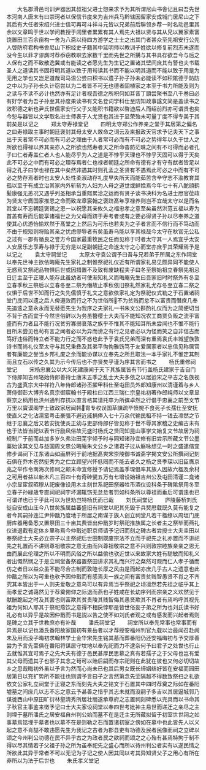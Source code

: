 <!-- { "loadSidebar": true } -->
　　大名郡滑邑司训尹器因其叔祖父进士恕来求予为其所谓尼山书舎记且曰吾先世本河南人唐末有曰崇珂者以保信节度来为吉州兵马黔辖因留家安成城门居尼山之下其后有大任者宋绍兴进士信可再可斗祥斗元皆以兄弟前后聨领乡荐一时名动邑里其余以文章鸣于世以学问教授于闾里者累累有其人焉先大祖以贤与其从兄以翼家素富饶置田三百余亩构一舍为八斋以待四方游学之士士之出其门者甚众至先祖安行公先人啓防府君构书舎尼山下积经史子籍其中延明师以教训子姓欲以修复前烈志未遂而没今生以菲才谬膺时荐忝窃教职去家数千里而先世之所搆与其书具存欲吾今与后之人保有之而不致散逸冀或有能读之者愿先生为生记之置诸其壁间庶其有警也夫书载圣人之道读其书固将明其道以致于用茍读其书而不能以明其道而不能以致于用是为无用之学也又岂足道哉司马温公尝曰积书以遗子孙子孙未必能读不如积隂德于防防之中以为子孙长久计窃尝以为二者皆不可无也德者固植家之本至于书力所能及则为之读与不读不必计也然亦有足计者视吾德之所积何如耳昔丁顗尝聚书至八千巻曰必有好学者为吾子孙至其孙度果读书有文名登词学科仕至防知政事諡文简是盖读书之效积德之新也尹氏世儒家安行父子又能积书籍欲以啓迪后人而绍前烈亦可谓贤也矣今恕与器皆以文学取名进士师表于人尤贤也其进于显荣殆未可量丁度不得专美于其前矣是以记之
　　郑太守寿禄堂记
　　四明太守郑公作养亲之堂于其居第之偏名之曰寿禄取主事时朝廷褒封其母太安人敇命之词云及来报政天官求予记夫天下之事出于天者常不可必而有可必之理由于人者常可必而有不可必之势得年以久于世人之所欲也得禄以养其亲亦人之所欲也然寿者天之所命杳防茫昧之间有不可得而必者孔子曰仁者寿盖仁者人也人能尽乎为人之道是不悖乎天理也不悖乎天固可以得于天矣此不可必之中而有可必之理存焉者仁也禄者朝廷之所命有德有才有守有猷者皆足以得之孔子曰学也禄在其中矣然非遇其时则孔孟之圣贤有不遇焉此可必之中而有不可必之势存焉者时也太安人处性柔淑动存礼度早失所天而能茹苦含辛守志不渝教育其孤以至于有成立治其家内外斩斩为人妇为人母之道世或鲜嫓焉今年七十有八酡顔鹤髪康强无恙况又遇乎列圣相承当重熙累洽之运而有贤子读书决科为名进士厯官莅政为贤太守膺国家推恩之命而致龙章宸翰之褒跻髙年享禄养则岂不宜哉太守以是而名其堂以不忘朝廷褒锡之恩一以祝愿其亲攸久之福忠孝之意至矣虽然洪范五福以寿为首盖有寿而后能享诸福世之为父母而跻于寿考者或有之要必得贤子孙以尽奉养之道使其心优游怡愉欢然于髙堂之上然后为可乐也若夫为之子者言而不信行而不笃动而不由于规矩则将贻其亲之忧虑僇辱者有矣虽寿乌能以享其禄哉今太守在秋官无公私之过有一郡有循良之誉方今国家最重牧民之任而见称于时者太守其一人焉宜乎太安人安居乐志享寿与禄于无穷是以足副朝廷之命遂太守之心而堂亦庶乎其荣耀焉予是以记之
　　袁太守祠堂记
　　太原太守袁公谓予曰吾与兄若弟于所居之东作祠堂以奉先世神主欲依晦庵先生家礼之制惟祭祀礼仪近有所谓家礼易见颇异同不能使人无惑焉又祭祀品物惧后世或因措置不及致有废缺程夫子曰冬至祭始祖立春祭先祖忌日迁主至于正寝人能存此虽幼者可使渐知礼义而晦庵先生曰吾家旧时时祭外有冬至立春季秋三祭后以立春冬至二祭为僭故止季秋依旧祭礼然家礼尤存冬至立春二祭之仪惧于后世不知而行之失先儒慎于礼文之意欲依家礼定为祭祀仪式勒之于石置诸祠堂门庑间以遗之后人俾遵效而行之不为世俗所不为贫贱而怠不以富贵而僭庶几奉先追逺之意永永而无替愿先生为我序之夫家礼一书朱文公斟酌礼仪而为之简便切当不背于古而宜于今然世俗鲜以为务虽簪缨士大夫而不能知况农工商贾负贩之流乎富盛而有力者且不能行况贫穷寡弱衰落之族乎不惟其不能知耳所未尝闻也不惟不能行目所未尝见也茍有言之闻者必以为异而谤之有行之见者必以为怪而笑之自非信古而笃好违俗而特立者不能力行之而不惑也此予于袁氏兄弟而深有重焉袁氏丰城望族敦诗书而尚礼仪至太守与其兄秉彝及其弟平恂恂雅饬笃于友爱居家者以忠信见称居官者有廉能之誉当乡邦礼废之余而能协谋以立奉先之所且取法一本乎家礼不惟定其制而且立石以传之久其为示今传后也不亦贤矣乎谨为序其言而书之
　　杨氏重修祠堂记
　　宋杨忠襄公以大义死建康闻于天下其族属皆有节行盖杨氏建家于吉自门下侍郎知吉州辂始侍郎善待士唐末五季之乱士大夫多依之以居迨宋之平吉之名族视古为盛真宗大中祥符八年侍郎诸孙丕擢甲科仕至屯田员外郎知康州以清谨着与乡人萧侍御彭大博齐名真宗御宸翰书于殿柱曰江西三瑞仁宗皇祐初著作郎纯师以文章显蔡京之柄用也洪州通判存抗以直言格其请托卒为所摈卓然之行倡于忠襄之前至文节万里以寳谟阁学士致政家居闻韩胄专权误国草諌疏毕愤惋不食死子长孺仕至安抚使直义之化沾濡蛮粤击豪强不避近戚捐俸入七十万余代输民租不持一钱去凛然之节继于忠襄之后又若安抚使炎正幼与吏部侍郎仔皆见称于世不辱其家稽之史编古未有也于法皆当祀以表节行励风俗故元盛时杨氏之贤同知昆山事学文始复文节故居为祠规制广于前而益加多岁久弗治田芜宇倾予时与同知诸孙宜修有旧尝示所藏文节公墨藁始读其文见与益国周文忠公晦庵朱文公乡之诸君子过从觞咏想见一时之盛逮偕宜修步谒祠下江东诸山如画屏列于前地据髙爽宋崇陵御书诚斋字掲文安公所撰祠记刻石俱在乔木苍然挺秀为之伫立顾望兴怀低囘而不能去者久之杨之贤季琛以旧臣膺京兆之举作令南海次修祠之颠末命宜修授予请记焉盖季琛倡率其族人因故六楹及余材之可用者益以新木凡三百四十有奇砖甓五万有七增设始祖吉州公及屯田清谨二龛诸小宗显宦叙昭穆从祀废像设用木主刻世系祀田祭器牲币酒仪设科条于碑隂祭用冬至立春子孙縁歳专直祠祀祠宇坏漏辄饬无怠怠者罚如科条所以尊祖而垂后可谓逺也已可谓详也已于乎此可以为世劝岂特杨氏而已哉
　　刘氏祠堂记
　　庐陵藤桥刘氏徙自安成山庄今八世矣族属益蕃盛旧有祠堂以祀其先毁于兵燹厯载既久莫有能复之者今其嗣孙连江尹仲戬乃度地于所居之南谋于族人创立祠堂凡若干楹缭以周垣门庑厨库器用备悉又置祭田三十亩其费皆出仲戬岁时祭祀推族属之长者主之祭毕而燕礼仪进退截有定体乡里称焉今仲戬述职京师请予记归而刻之碑古者尝授士大夫圭田以奉祭祀士大夫必立宗子以主祭祀后世田制既废宗法不立而于祀先之礼亦置而不讲祀先之礼置而不讲则尊祖敬宗之意无由而兴尊祖敬宗之意不兴则敦宗睦族亲亲之恩无由而展此伦理之所以不明而风俗之所以益偷也欤近世以来故家大姓有聪敏而知礼义者出慨然悯之于是立祠堂备祭器置祭田讲求其礼而兴行之粲然可观而仁人孝子循而仿之者日以益众虽不能尽合古制而敦睦长厚之风由是而起亦庶几乎古人之遗意也此仲戬之所以为可重也欤予因仲戬而有感焉夫一族之间有富贵贫贱智愚贤不肖之不齐究其本皆出于一人则夫爱敬之意乌可以有异焉当乎祭祀之顷凛然若先祖之临乎其上而孝爱之诚蔼然见于荐奠俯仰之际退而燕也子姓咸在长幼序列而宗亲之义欢然见于献酬跪起之时及其罢也则富欺其贫贵陵其贱智侮其愚贤欺其不肖者有焉呜呼其视先祖为何如人耶其于祭祀燕饮之意得不相戾悖耶是皆世俗妄子弟之所为也刘氏读书好礼必有以异乎是故因仲戬而书是説以告之使不如刘氏者观之或有感发而兴起者焉则是碑之立其于世教庶亦有补哉
　　潘氏祠堂记
　　祠堂所以奉先常事也常事而有异焉是以记也潘氏番阳故家国初有景岳者以才荐授安福州判官九载以治最闻召赴阙未及用而没子晦初求翰林学士金华宋先生铭其墓而葬番阳仍还安福晦初与予交厚善尝为予言先茔俱在番阳将谋居守坟地以奉先祀而力不逮奈何予曰君子之处世也行止去就惟其宜可焉子之先大夫有德于邑民甚厚民思慕之真有若孺子之于父母也岂有爱其父母而遗其子也邪子其念之茍可以贻后嗣而存宗祀则在此犹在彼也又何必切切故乡之思哉晦初外虽以予言为然而心尚未已也其后男女既长缔姻结好皆在安福而园田居第日以充扩势所不能往也则谓予言曰子之言然第念先茔隔越不得数致祭扫之礼欲依文公家礼立祠堂于正寝之东而刻先大夫之铭文于石置其中四时荐奠之际如在番阳墟墓之间庶几以志不忘之意云予甚善之惜乎其志未就而没嗣子多吉以其居逼城郭乃谋徙西山中原田旷衍林壑清秀所居壮丽遂承尊府之志置祠刻碑悉以完具而以书命其子秋官主事鉴来徴予记曰士大夫家设祠堂以奉四世考妣神主易世而递迁之亲尽之主则埋于墓所潘氏之居安福自州判公始而墓不在是迁主无所藏拟留于初室世世祠之如事墓焉铭埋于墓者也以墓不在是则勒之石而置诸初室之傍如在墓中也此皆先人以义起之意不肖喆不敢违愿先生为我记之古者为郡县吏有功德及民者民像而祠之立碑以颂之今州判公功德在民不异乎古之为政者民之欲祠而颂之之心殆有甚焉特拘于制不得以尽其情若子父祖子孙之所为虽奉祀先之盛心而所以待州判公者实有以遂民情之所欲此其异于常者不可以无记为子记之使人因其同以考其异知贤父子之用心有所在非所以为法于后世也
　　朱氏孝义堂记
